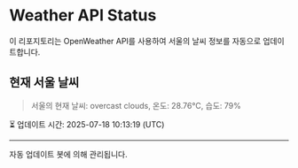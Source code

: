 
# Weather API Status

이 리포지토리는 OpenWeather API를 사용하여 서울의 날씨 정보를 자동으로 업데이트합니다.

## 현재 서울 날씨
> 서울의 현재 날씨: overcast clouds, 온도: 28.76°C, 습도: 79%

⏳ 업데이트 시간: 2025-07-18 10:13:19 (UTC)

---
자동 업데이트 봇에 의해 관리됩니다.
